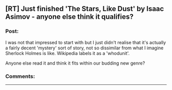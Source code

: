 ## [RT] Just finished 'The Stars, Like Dust' by Isaac Asimov - anyone else think it qualifies?

### Post:

I was not that impressed to start with but I just didn't realise that it's actually a fairly decent 'mystery' sort of story, not so dissimilar from what I imagine Sherlock Holmes is like. Wikipedia labels it as a 'whodunit'.

Anyone else read it and think it fits within our budding new genre?

### Comments:

---

